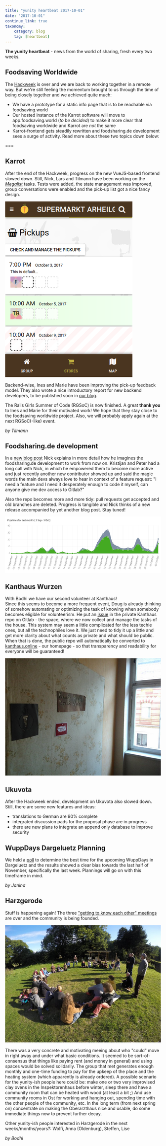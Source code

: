 ```yaml
---
title: "yunity heartbeat 2017-10-01"
date: "2017-10-01"
continue_link: true
taxonomy:
    category: blog
    tag: [heartbeat]
---
```


**The yunity heartbeat** - news from the world of sharing, fresh every two weeks.

## Foodsaving Worldwide
The [Hackweek](../2017-09-17) is over and we are back to working together in a remote way. But we're still feeling the momentum brought to us through the time of being closely together and we achieved quite much:
* We have a prototype for a static info page that is to be reachable via foodsaving.world
* Our hosted instance of the Karrot software will move to app.foodsaving.world (_to be decided_) to make it more clear that foodsaving worldwide and Karrot are _not_ the same
* Karrot-frontend gets steadily rewritten and foodsharing.de development sees a surge of activity. Read more about these two topics down below:

===

## Karrot

After the end of the Hackweek, progress on the new VueJS-based frontend slowed down. Still, Nick, Lars and Tilmann have been working on the [_Megalist_](https://github.com/yunity/karrot-frontend/issues/619) tasks. Tests were added, the state management was improved, group conversations were enabled and the pick-up list got a nice fancy design.

![](karrot-pickups.png)

Backend-wise, Ines and Marie have been improving the pick-up feedback model. They also wrote a nice introductory report for new backend developers, to be published soon in [our blog](blog.foodsaving.world).

The Rails Girls Summer of Code (RGSoC) is now finished. A great __thank you__ to Ines and Marie for their motivated work! We hope that they stay close to the foodsaving worldwide project. Also, we will probably apply again at the next RGSoC(-like) event.

_by Tilmann_

## Foodsharing.de development
In a [new blog post](https://devblog.foodsharing.de/2017/09/19/a-plan.html) Nick explains in more detail how he imagines the foodsharing.de development to work from now on. Kristijan and Peter had a long call with Nick, in which he empowered them to become more active and just recently another new contributor showed up and said the magic words the main devs always love to hear in context of a feature request: "I need a feature and I need it desperately enough to code it myself, can anyone give me dev access to Gitlab?"

Also the repo becomes more and more tidy: pull requests get accepted and old branches are deleted. Progress is tangible and Nick thinks of a new release accompanied by yet another blog post. Stay tuned!

![](fsbuilds.png)

## Kanthaus Wurzen
With Bodhi we have our second volunteer at Kanthaus! <br>
Since this seems to become a more frequent event, Doug is already thinking of somehow automating or optimizing the task of knowing when somebody becomes eligible for volunteerism. He put an [issue](https://gitlab.com/kanthaus/kanthaus-private/issues/10) in the private Kanthaus repo on Gitlab - the space, where we now collect and manage the tasks of the house. This system may seem a little complicated for the less techie ones, but all the technophiles love it. We just need to tidy it up a little and get more clarity about what counts as private and what should be public. When that is done, the public repo will automatically be converted to [kanthaus.online](https://kanthaus.online) - our homepage - so that transparency and readability for everyone will be guaranteed!

![](005.jpg)

## Ukuvota
After the Hackweek ended, development on Ukuvota also slowed down. Still, there are some new features and ideas:
- translations to German are 90% complete
- integrated discussion pads for the proposal phase are in progress
- there are new plans to integrate an append only database to improve security

## WuppDays Dargeluetz Planning
We held a [poll](https://poll.disroot.org/IGx3pHz1cN3hSWs8) to determine the best time for the upcoming WuppDays in Dargeluetz and the results showed a clear bias towards the last half of November, specifically the last week. Plannings will go on with this timeframe in mind.

 _by Janina_

## Harzgerode
Stuff is happening again! The three ["getting to know each other" meetings](https://www.gemeinschaftsstifter.info/gemeinschafts-initialtreffen/) are over and the community is being founded.

![](hzground.jpg)

There was a very concrete and motivating meeing about who "could" move in right away and under what basic conditions. It seemed to be sort-of-consensus that things like paying rent (and money in general) and using spaces would be solved solidarily. The group that met generates enough monthly and one-time funding to pay for the upkeep of the place and the heating system (which apparently is already ordered). A possible scenario for the yunity-ish people here could be: make one or two very improvised clay ovens in the Inspektorenhaus before winter, sleep there and have a community room that can be heated with wood (at least a bit ;)  And use community rooms in Ost for working and hanging out, spending time with the other people of the community, etc. In the long term (from next spring on) concentrate on making the Oberarzthaus nice and usable, do some immediate things now to prevent further decay.

Other yunity-ish people interested in Harzgerode in the next weeks/months/years?: Wolfi, Anna (Oldenburg), Steffen, Lise

_by Bodhi_
